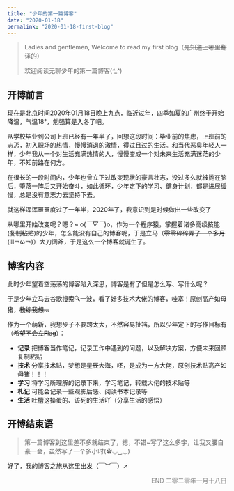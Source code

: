 ```yaml
---
title: "少年的第一篇博客"
date: "2020-01-18"
permalink: "2020-01-18-first-blog"
---
```


> Ladies and gentlemen, Welcome to read my first blog（~~鬼知道上哪里翻译的~~）
>
> 欢迎阅读无聊少年的第一篇博客(*^_^*)

## 开博前言

现在是北京时间2020年01月18日晚上九点，临近过年，四季如夏的广州终于开始降温，气温18°，勉强算是入冬了吧。

从学校毕业到公司上班已经有一年半了，回想这段时间：毕业前的焦虑，上班前的忐忑，初入职场的热情，慢慢消退的激情，得过且过的生活。和当代恶臭年轻人一样，少年我从一个对生活充满热情的人，慢慢变成一个对未来生活充满迷茫的少年，不知前路在何方。

在很长的一段时间内，少年也曾立下过改变现状的豪言壮志，没过多久就被抛在脑后，堕落一阵后又开始奋斗，如此循环，少年定下的学习、健身计划，都是进展缓慢，总是没有意志力去坚持下去。

就这样浑浑噩噩度过了一年半，2020年了，我意识到是时候做出一些改变了

从哪里开始改变呢？嗯？~ o(*￣▽￣*)o，作为一个程序猿，掌握着诸多高级技能(~~复制粘贴~~)的少年，怎么能没有自己的博客呢，于是立马（~~零零碎碎弄了一个多月(lll￢ω￢)~~）大刀阔斧，于是这么一个博客就诞生了。

## 博客内容

此时少年望着空荡荡的博客陷入深思，博客是有了但是怎么写、写什么呢？

于是少年立马去谷歌搜索🔍一波，看了好多技术大佬的博客，哇塞！原创高产如母猪，~~教练我想...~~

作为一个萌新，我想步子不要跨太大，不然容易扯裆，所以少年定下的写作目标有（~~希望不会立Flag~~）：

- **记录** 把博客当作笔记，记录工作中遇到的问题，以及解决方案，方便未来回顾~~复制粘贴~~
- **技术** 分享技术贴，梦想是~~星辰大海~~，呸，是成为一方大佬，原创技术贴高产如母猪！！！
- **学习** 将学习所理解的记录下来，学习笔记，转载大佬的技术贴等
- **札记** 可能会记录一些观影后感、阅读书本记录等
- **生活** 吐槽这操蛋的、该死的生活吖（分享生活的感悟）

## 开博结束语

> 第一篇博客到这里差不多就结束了，摁，不错~写了这么多字，让我叉腰自豪一会，虽然写了一个多小时(✿◡‿◡)

好了，我的博客之旅从这里出发（￣︶￣）↗　

<p align="right" style="color: gray">END	二零二零年一月十八日</p>